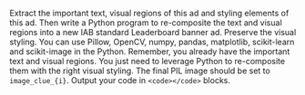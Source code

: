  Extract the important text, visual regions of this ad and styling elements of this ad. Then write a Python program to re-composite the text and visual regions into a new IAB standard Leaderboard banner ad. Preserve the visual styling. You can use Pillow, OpenCV, numpy, pandas, matplotlib, scikit-learn and scikit-image in the Python. Remember, you already have the important text and visual regions. You just need to leverage Python to re-composite them with the right visual styling. The final PIL image should be set to `image_clue_{i}`. Output your code in `<code></code>` blocks.